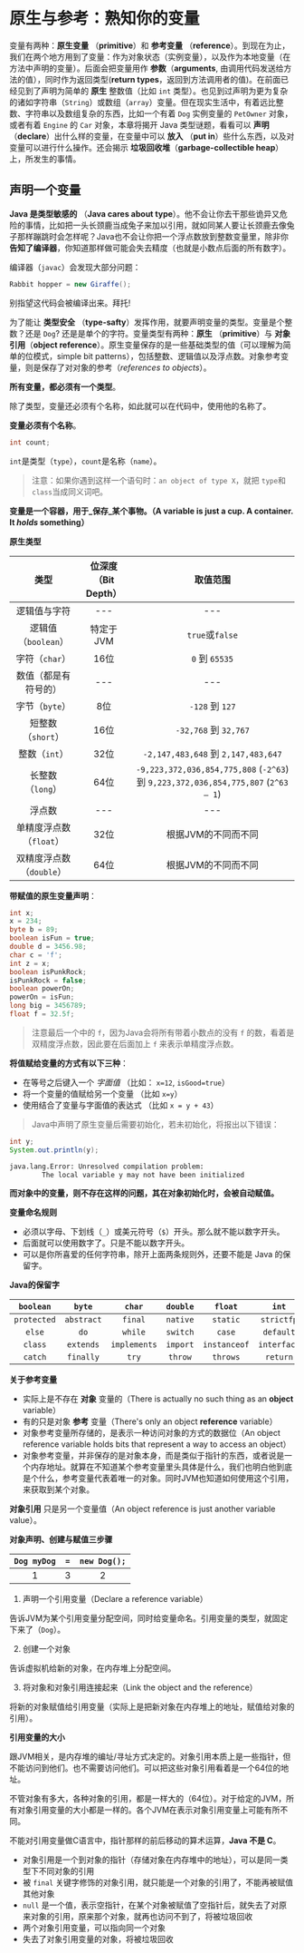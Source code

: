 # 原生与参考：熟知你的变量

变量有两种：**原生变量** （**primitive**）和 **参考变量** （**reference**）。到现在为止，我们在两个地方用到了变量：作为对象状态（实例变量），以及作为本地变量（在方法中声明的变量）。后面会把变量用作 **参数**（**arguments**, 由调用代码发送给方法的值），同时作为返回类型(**return types**，返回到方法调用者的值)。在前面已经见到了声明为简单的 **原生** 整数值（比如 `int` 类型）。也见到过声明为更为复杂的诸如字符串（`String`）或数组（`array`）变量。但在现实生活中，有着远比整数、字符串以及数组复杂的东西，比如一个有着 `Dog` 实例变量的 `PetOwner` 对象，或者有着 `Engine` 的 `Car` 对象，本章将揭开 Java 类型谜题，看看可以 **声明** （__declare__）出什么样的变量，在变量中可以 **放入** （**put in**）些什么东西，以及对变量可以进行什么操作。还会揭示 **垃圾回收堆**（**garbage-collectible heap**）上，所发生的事情。


## 声明一个变量

**Java 是类型敏感的** （**Java cares about type**）。他不会让你去干那些诡异又危险的事情，比如把一头长颈鹿当成兔子来加以引用，就如同某人要让长颈鹿去像兔子那样蹦跳时会怎样呢？Java也不会让你把一个浮点数放到整数变量里，除非你 **告知了编译器**，你知道那样做可能会失去精度（也就是小数点后面的所有数字）。

编译器（`javac`）会发现大部分问题：

```java
Rabbit hopper = new Giraffe();
```

别指望这代码会被编译出来。拜托!

为了能让 **类型安全** （**type-safty**）发挥作用，就要声明变量的类型。变量是个整数？还是 `Dog`? 还是是单个的字符。变量类型有两种：**原生** （**primitive**）与 **对象引用**（**object reference**）。原生变量保存的是一些基础类型的值（可以理解为简单的位模式，simple bit patterns），包括整数、逻辑值以及浮点数。对象参考变量，则是保存了对对象的参考（_references to objects_）。

__所有变量，都必须有一个类型__。

除了类型，变量还必须有个名称，如此就可以在代码中，使用他的名称了。

__变量必须有个名称__。

```java
int count;
```

`int`是类型（`type`），`count`是名称（`name`）。

> 注意：如果你遇到这样一个语句时：`an object of type X`，就把 `type`和`class`当成同义词吧。

**变量是一个容器，用于_保存_某个事物。（A variable is just a cup. A container. It _holds_ something）**

__原生类型__

| 类型  | 位深度（Bit Depth） | 取值范围 |
| :-: | :-: | :-: |
| 逻辑值与字符 | --- | --- |
| 逻辑值（`boolean`） | 特定于 JVM | `true`或`false` |
| 字符（`char`） | 16位 | `0` 到 `65535` |
| 数值（都是有符号的） |  --- | --- |
| 字节（`byte`） | 8位 | `-128` 到 `127` |
| 短整数（`short`）  | 16位 | `-32,768` 到 `32,767` |
| 整数（`int`） | 32位 | `-2,147,483,648` 到 `2,147,483,647` |
| 长整数 （`long`） | 64位 | `-9,223,372,036,854,775,808` (`-2^63`) 到 `9,223,372,036,854,775,807` (`2^63 – 1`) |
| 浮点数 | --- | --- |
| 单精度浮点数（`float`） | 32位 | 根据JVM的不同而不同 |
| 双精度浮点数（`double`） | 64位 | 根据JVM的不同而不同 |

**带赋值的原生变量声明**：

```java
int x;
x = 234;
byte b = 89;
boolean isFun = true;
double d = 3456.98;
char c = 'f';
int z = x;
boolean isPunkRock;
isPunkRock = false;
boolean powerOn;
powerOn = isFun;
long big = 3456789;
float f = 32.5f;
```

> 注意最后一个中的 `f`，因为Java会将所有带着小数点的没有 `f` 的数，看着是双精度浮点数，因此要在后面加上 `f` 来表示单精度浮点数。

**将值赋给变量的方式有以下三种**：

* 在等号之后键入一个 _字面值_ （比如： `x=12`, `isGood=true`）
* 将一个变量的值赋给另一个变量 （比如 `x=y`）
* 使用结合了变量与字面值的表达式 （比如 `x = y + 43`）

> Java中声明了原生变量后需要初始化，若未初始化，将报出以下错误：

```java
int y;
System.out.println(y);
```

```bash
java.lang.Error: Unresolved compilation problem:
        The local variable y may not have been initialized
```

__而对象中的变量，则不存在这样的问题，其在对象初始化时，会被自动赋值。__


**变量命名规则**

* 必须以字母、下划线（`_`）或美元符号（`$`）开头。那么就不能以数字开头。
* 后面就可以使用数字了。只是不能以数字开头。
* 可以是你所喜爱的任何字符串，除开上面两条规则外，还要不能是 Java 的保留字。


__Java的保留字__

| `boolean` | `byte` | `char` | `double` | `float` | `int` | `long` | `short` | `public` | `private` |
| :-: | :-: | :-: | :-: | :-: | :-: | :-: | :-: | :-: | :-: |
| `protected` | `abstract` | `final` | `native` | `static` | `strictfp` | `syschronized` | `transient` | `volatile` | `if` |
| `else` | `do` | `while` | `switch` | `case` | `default` | `for` | `break` | `continue` | `assert` |
| `class` | `extends` | `implements` | `import` | `instanceof` | `interface` | `new` | `package` | `super` | `this` |
| `catch` | `finally` | `try` | `throw` | `throws` | `return` | `void` | `const` | `goto` | `enum` |

**关于参考变量**

* 实际上是不存在 **对象** 变量的（There is actually no such thing as an **object** variable）
* 有的只是对象 **参考** 变量（There's only an object **reference** variable）
* 对象参考变量所存储的，是表示一种访问对象的方式的数据位（An object reference variable holds bits that represent a way to access an object）
* 对象参考变量，并非保存的是对象本身，而是类似于指针的东西，或者说是一个内存地址。就算在不知道某个参考变量里头具体是什么，我们也明白他到底是个什么，参考变量代表着唯一的对象。同时JVM也知道如何使用这个引用，来获取到某个对象。

__对象引用__ 只是另一个变量值（An object reference is just another variable value）。

**对象声明、创建与赋值三步骤**

| `Dog myDog` | `=` | `new Dog();` |
| :-: | :-: | :-: |
| 1 | 3 | 2 |


1) 声明一个引用变量（Declare a reference variable）

告诉JVM为某个引用变量分配空间，同时给变量命名。引用变量的类型，就固定下来了（`Dog`）。

2) 创建一个对象

告诉虚拟机给新的对象，在内存堆上分配空间。

3) 将对象和对象引用连接起来（Link the object and the reference）

将新的对象赋值给引用变量（实际上是把新对象在内存堆上的地址，赋值给对象的引用）。


**引用变量的大小**

跟JVM相关，是内存堆的编址/寻址方式决定的。对象引用本质上是一些指针，但不能访问到他们。也不需要访问他们。可以把这些对象引用看着是一个64位的地址。

不管对象有多大，各种对象的引用，都是一样大的（64位）。对于给定的JVM，所有对象引用变量的大小都是一样的。各个JVM在表示对象引用变量上可能有所不同。

不能对引用变量做C语言中，指针那样的前后移动的算术运算，**Java 不是 C**。

* 对象引用是一个到对象的指针（存储对象在内存堆中的地址），可以是同一类型下不同对象的引用
* 被 `final` 关键字修饰的对象引用，就只能是一个对象的引用了，不能再被赋值其他对象
* `null` 是一个值，表示空指针，在某个对象被赋值了空指针后，就失去了对原来对象的引用，原来那个对象，就再也访问不到了，将被垃圾回收
* 两个对象引用变量，可以指向同一个对象
* 失去了对象引用变量的对象，将被垃圾回收
